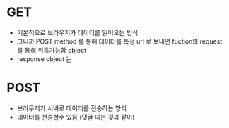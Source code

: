 # GET
* 기본적으로 브라우저가 데이터를 읽어오는 방식
* 그니까 POST method 를 통해 데이터를 특정 url 로 보내면 fuction의 request 를 통해 취득가능함 object
* response object 는 

# POST
* 브라우저가 서버로 데이터를 전송하는 방식
* 데이터를 전송할수 있음 (댓글 다는 것과 같이)